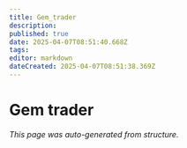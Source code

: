 ```yaml
---
title: Gem_trader
description: 
published: true
date: 2025-04-07T08:51:40.668Z
tags: 
editor: markdown
dateCreated: 2025-04-07T08:51:38.369Z
---
```


# Gem trader

*This page was auto-generated from structure.*